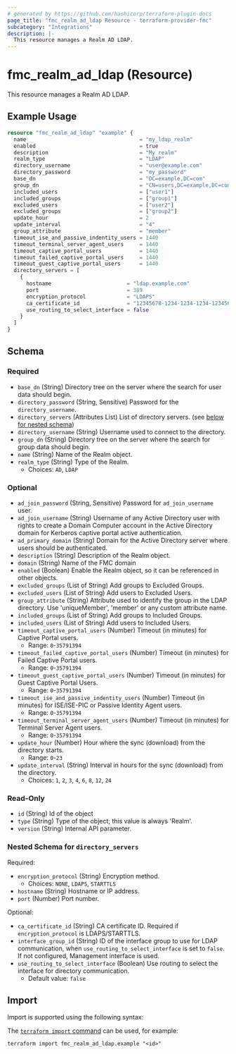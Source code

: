 ```yaml
---
# generated by https://github.com/hashicorp/terraform-plugin-docs
page_title: "fmc_realm_ad_ldap Resource - terraform-provider-fmc"
subcategory: "Integrations"
description: |-
  This resource manages a Realm AD LDAP.
---
```


# fmc_realm_ad_ldap (Resource)

This resource manages a Realm AD LDAP.

## Example Usage

```terraform
resource "fmc_realm_ad_ldap" "example" {
  name                                    = "my_ldap_realm"
  enabled                                 = true
  description                             = "My realm"
  realm_type                              = "LDAP"
  directory_username                      = "user@example.com"
  directory_password                      = "my_password"
  base_dn                                 = "DC=example,DC=com"
  group_dn                                = "CN=users,DC=example,DC=com"
  included_users                          = ["user1"]
  included_groups                         = ["group1"]
  excluded_users                          = ["user2"]
  excluded_groups                         = ["group2"]
  update_hour                             = 2
  update_interval                         = "4"
  group_attribute                         = "member"
  timeout_ise_and_passive_indentity_users = 1440
  timeout_terminal_server_agent_users     = 1440
  timeout_captive_portal_users            = 1440
  timeout_failed_captive_portal_users     = 1440
  timeout_guest_captive_portal_users      = 1440
  directory_servers = [
    {
      hostname                        = "ldap.example.com"
      port                            = 389
      encryption_protocol             = "LDAPS"
      ca_certificate_id               = "12345678-1234-1234-1234-123456789012"
      use_routing_to_select_interface = false
    }
  ]
}
```

<!-- schema generated by tfplugindocs -->
## Schema

### Required

- `base_dn` (String) Directory tree on the server where the search for user data should begin.
- `directory_password` (String, Sensitive) Password for the `directory_username`.
- `directory_servers` (Attributes List) List of directory servers. (see [below for nested schema](#nestedatt--directory_servers))
- `directory_username` (String) Username used to connect to the directory.
- `group_dn` (String) Directory tree on the server where the search for group data should begin.
- `name` (String) Name of the Realm object.
- `realm_type` (String) Type of the Realm.
  - Choices: `AD`, `LDAP`

### Optional

- `ad_join_password` (String, Sensitive) Password for `ad_join_username` user.
- `ad_join_username` (String) Username of any Active Directory user with rights to create a Domain Computer account in the Active Directory domain for Kerberos captive portal active authentication.
- `ad_primary_domain` (String) Domain for the Active Directory server where users should be authenticated.
- `description` (String) Description of the Realm object.
- `domain` (String) Name of the FMC domain
- `enabled` (Boolean) Enable the Realm object, so it can be referenced in other objects.
- `excluded_groups` (List of String) Add groups to Excluded Groups.
- `excluded_users` (List of String) Add users to Excluded Users.
- `group_attribute` (String) Attribute used to identify the group in the LDAP directory. Use 'uniqueMember', 'member' or any custom attribute name.
- `included_groups` (List of String) Add groups to Included Groups.
- `included_users` (List of String) Add users to Included Users.
- `timeout_captive_portal_users` (Number) Timeout (in minutes) for Captive Portal users.
  - Range: `0`-`35791394`
- `timeout_failed_captive_portal_users` (Number) Timeout (in minutes) for Failed Captive Portal users.
  - Range: `0`-`35791394`
- `timeout_guest_captive_portal_users` (Number) Timeout (in minutes) for Guest Captive Portal Users.
  - Range: `0`-`35791394`
- `timeout_ise_and_passive_indentity_users` (Number) Timeout (in minutes) for ISE/ISE-PIC or Passive Identity Agent users.
  - Range: `0`-`35791394`
- `timeout_terminal_server_agent_users` (Number) Timeout (in minutes) for Terminal Server Agent users.
  - Range: `0`-`35791394`
- `update_hour` (Number) Hour where the sync (download) from the directory starts.
  - Range: `0`-`23`
- `update_interval` (String) Interval in hours for the sync (download) from the directory.
  - Choices: `1`, `2`, `3`, `4`, `6`, `8`, `12`, `24`

### Read-Only

- `id` (String) Id of the object
- `type` (String) Type of the object; this value is always 'Realm'.
- `version` (String) Internal API parameter.

<a id="nestedatt--directory_servers"></a>
### Nested Schema for `directory_servers`

Required:

- `encryption_protocol` (String) Encryption method.
  - Choices: `NONE`, `LDAPS`, `STARTTLS`
- `hostname` (String) Hostname or IP address.
- `port` (Number) Port number.

Optional:

- `ca_certificate_id` (String) CA certificate ID. Required if `encryption_protocol` is LDAPS/STARTTLS.
- `interface_group_id` (String) ID of the interface group to use for LDAP communication, when `use_routing_to_select_interface` is set to `false`. If not configured, Management interface is used.
- `use_routing_to_select_interface` (Boolean) Use routing to select the interface for directory communication.
  - Default value: `false`

## Import

Import is supported using the following syntax:

The [`terraform import` command](https://developer.hashicorp.com/terraform/cli/commands/import) can be used, for example:

```shell
terraform import fmc_realm_ad_ldap.example "<id>"
```
